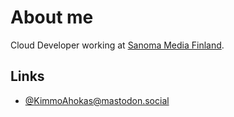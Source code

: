 # About me

Cloud Developer working at [Sanoma Media Finland](https://www.sanoma.com/).

## Links

- <a rel="me" href="https://mastodon.social/@KimmoAhokas">@KimmoAhokas@mastodon.social</a>
